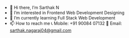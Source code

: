 - 👋 Hi there, I’m Sarthak N
- 👀 I’m interested in Frontend Web Development Designing
- 🌱 I’m currently learning Full Stack Web Development
- 📫 How to reach me
    📞 Mobile: +91 90084 07132
    📧 Email:  sarthak.nagaraj04@gmail.com

<!---
Sarthakkk04/Sarthakkk04 is a ✨ special ✨ repository because its `README.md` (this file) appears on your GitHub profile.
You can click the Preview link to take a look at your changes.
--->
